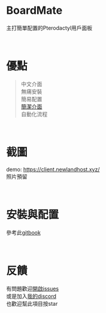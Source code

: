 # BoardMate
主打簡單配置的Pterodactyl用戶面板

<br>

# 優點

> 中文介面<br>
> 無痛安裝<br>
> 簡易配置<br>
> [簡潔介面](https://codepen.io/aybukeceylan/pen/poEqdWZ)<br>
> 自動化流程

<br>

# 截圖
demo: https://client.newlandhost.xyz/<br>
照片預留

<br>

# 安裝與配置
參考此[gitbook](#安裝)

<br>

# 反饋
有問題歡迎[開啟issues](https://github.com/HansHans135/boardmate/issues)<br>
或是加入[我的discord](https://discord.gg/JayWx9RygN)<br>
也歡迎幫此項目按star
